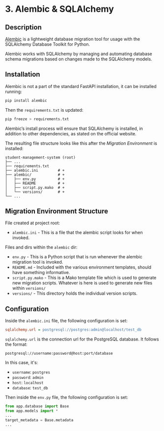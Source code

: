 # 3. Alembic & SQLAlchemy

## Description

[Alembic](https://alembic.sqlalchemy.org/en/latest/index.html) is a lightweight database migration tool for usage with the SQLAlchemy Database Toolkit for Python.

Alembic works with SQLAlchemy by managing and automating database schema migrations based on changes made to the SQLAlchemy models.

## Installation

Alembic is not a part of the standard FastAPI installation, it can be installed running:

```Bash
pip install alembic
```

Then the `requirements.txt` is updated:

```Bash
pip freeze > requirements.txt
```

Alembic’s install process will ensure that SQLAlchemy is installed, in addition to other dependencies, as stated on the official website.

The resulting file structure looks like this after the _Migration Environment_ is installed:

```text
student-management-system (root)
├── ...
├── requirements.txt
├── alembic.ini         # +
├── alembic/            # +
│   ├── env.py          # +
│   ├── README          # +
│   ├── script.py.mako  # +
│   └── versions/       # +
└── ...
```

## Migration Environment Structure

File created at project root:
- `alembic.ini` - This is a file that the alembic script looks for when invoked.

Files and dirs within the `alembic` dir:
- `env.py` - This is a Python script that is run whenever the alembic migration tool is invoked.
- `README.md` - Included with the various environment templates, should have something informative.
- `script.py.mako` - This is a Mako template file which is used to generate new migration scripts. Whatever is here is used to generate new files within `versions/`
- `versions/` - This directory holds the individual version scripts.


## Configuration

Inside the `alembic.ini` file, the following configuration is set:

```ini
sqlalchemy.url = postgresql://postgres:admin@localhost/test_db
```

`sqlalchemy.url` is the connection url for the PostgreSQL database. It follows the format:
  ```
  postgresql://username:password@host:port/database
  ```

In this case, it's:
- `username`: `postgres`
- `password`: `admin`
- `host`: `localhost`
- `database`: `test_db`

Then inside the `env.py` file, the following configuration is set:

```python
from app.database import Base
from app.models import *
...
target_metadata = Base.metadata
...
```
